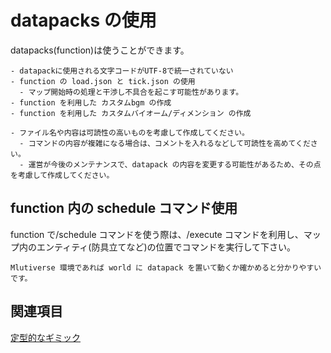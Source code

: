 # datapacks の使用

datapacks(function)は使うことができます。

```admonish failure title= "非推奨例"
- datapackに使用される文字コードがUTF-8で統一されていない
- function の load.json と tick.json の使用
  - マップ開始時の処理と干渉し不具合を起こす可能性があります。
- function を利用した カスタムbgm の作成
- function を利用した カスタムバイオーム/ディメンション の作成
```

```admonish warning title= "注意事項"
- ファイル名や内容は可読性の高いものを考慮して作成してください。
  - コマンドの内容が複雑になる場合は、コメントを入れるなどして可読性を高めてください。
  - 運営が今後のメンテナンスで、datapack の内容を変更する可能性があるため、その点を考慮して作成してください。
```

## function 内の schedule コマンド使用

function で/schedule コマンドを使う際は、/execute コマンドを利用し、マップ内のエンティティ(防具立てなど)の位置でコマンドを実行して下さい。

```admonish info title= "TIPS"
Mlutiverse 環境であれば world に datapack を置いて動くか確かめると分かりやすいです。
```

## 関連項目

[定型的なギミック](datapack/standard_gimmick.md)
